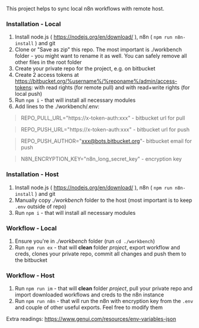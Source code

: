 This project helps to sync local n8n workflows with remote host.


### Installation - Local

1. Install node.js ( https://nodejs.org/en/download/ ), n8n ( `npm run n8n-install` ) and git
2. Clone or "Save as zip" this repo. The most important is ./workbench folder - you might want to rename it as well. You can safely remove all other files in the root folder
3. Create your private repo for the project, e.g. on bitbucket 
4. Create 2 access tokens at https://bitbucket.org/%username%/%reponame%/admin/access-tokens: with read rights (for remote pull) and with read+write rights (for local push) 
5. Run `npm i` - that will install all necessary modules
6. Add lines to the ./workbench/.env: 
> REPO_PULL_URL="https://x-token-auth:xxx" - bitbucket url for pull

> REPO_PUSH_URL="https://x-token-auth:xxx" - bitbucket url for push

> REPO_PUSH_AUTHOR="xxx@bots.bitbucket.org"- bitbucket email for push

> N8N_ENCRYPTION_KEY="n8n_long_secret_key" - encryption key


### Installation - Host
1. Install node.js ( https://nodejs.org/en/download/ ), n8n ( `npm run n8n-install` ) and git
2. Manually copy *./workbench* folder to the host (most important is to keep `.env` outside of repo)
3. Run `npm i` - that will install all necessary modules

### Workflow - Local
1. Ensure you're in *./workbench* folder (run `cd ./workbench`) 
2. Run `npm run ex` - that will **clean** folder *project*, export workflow and creds, clones your private repo, commit all changes and push them to the bitbucket

### Workflow - Host
1. Run `npm run im` - that will **clean** folder *project*, pull your private repo and import downloaded workflows and creds to the n8n instance
3. Run `npm run n8n` - that will run the n8n with encryption key from the `.env` and couple of other useful exports. Feel free to modify them 

Extra readings: 
https://www.genui.com/resources/env-variables-json 